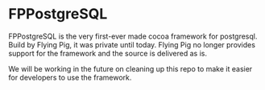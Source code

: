 # FPPostgreSQL
FPPostgreSQL is the very first-ever made cocoa framework for postgresql. Build by Flying Pig, it was private until today.
Flying Pig no longer provides support for the framework and the source is delivered as is.

We will be working in the future on cleaning up this repo to make it easier for developers to use the framework.
